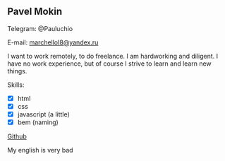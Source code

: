 ## Pavel Mokin

Telegram: @Pauluchio

E-mail: marchelloI8@yandex.ru

I want to work remotely, to do freelance. I am hardworking and diligent. I have no work experience, but of course I strive to learn and learn new things.

Skills: 
* [x] html
* [x] css
* [x] javascript (a little)
* [x] bem (naming)

[Github](https://github.com/MarchelloI8)

My english is very bad
